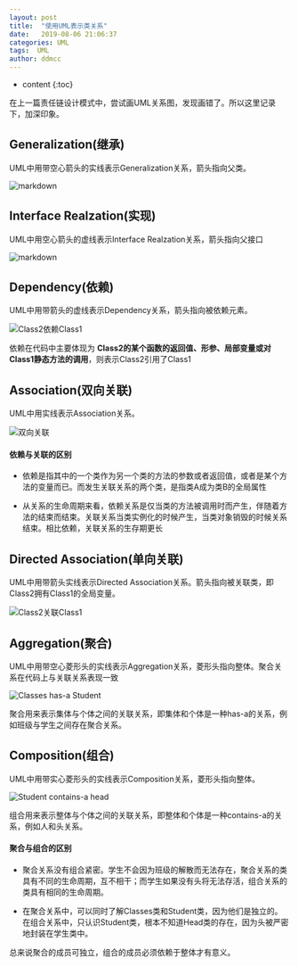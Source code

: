 ```yaml
---
layout: post
title:  "使用UML表示类关系"
date:   2019-08-06 21:06:37
categories: UML
tags:  UML
author: ddmcc
---
```


* content
{:toc}


在上一篇责任链设计模式中，尝试画UML关系图，发现画错了。所以这里记录下，加深印象。




## Generalization(继承)

UML中用带空心箭头的实线表示Generalization关系，箭头指向父类。


![markdown](https://ddmcc-1255635056.file.myqcloud.com/92dc55b3-db09-435c-8ce8-78105b5524e3.png)

## Interface Realzation(实现)

UML中用空心箭头的虚线表示Interface Realzation关系，箭头指向父接口

![markdown](https://ddmcc-1255635056.file.myqcloud.com/c5ae820e-102e-47b5-b2ea-af1f7905dad5.png)

## Dependency(依赖)

UML中用带箭头的虚线表示Dependency关系，箭头指向被依赖元素。

![Class2依赖Class1](https://i.loli.net/2019/08/06/CGuaFLzQ7BekdHs.png)


依赖在代码中主要体现为 **Class2的某个函数的返回值、形参、局部变量或对Class1静态方法的调用**，则表示Class2引用了Class1


## Association(双向关联)

UML中用实线表示Association关系。

![双向关联](https://i.loli.net/2019/08/06/l9U1ZRQsE6TdSvM.png)

#### 依赖与关联的区别

- 依赖是指其中的一个类作为另一个类的方法的参数或者返回值，或者是某个方法的变量而已。而发生关联关系的两个类，是指类A成为类B的全局属性

- 从关系的生命周期来看，依赖关系是仅当类的方法被调用时而产生，伴随着方法的结束而结束。关联关系当类实例化的时候产生，当类对象销毁的时候关系结束。相比依赖，关联关系的生存期更长


## Directed Association(单向关联)

UML中用带箭头实线表示Directed Association关系。箭头指向被关联类，即Class2拥有Class1的全局变量。

![Class2关联Class1](https://i.loli.net/2019/08/06/PyQzZm6UTfXvrOq.png)


## Aggregation(聚合)

UML中用带空心菱形头的实线表示Aggregation关系，菱形头指向整体。聚合关系在代码上与关联关系表现一致

![Classes has-a Student](https://i.loli.net/2019/08/06/bXsfUi4BTCkexoL.png)


聚合用来表示集体与个体之间的关联关系，即集体和个体是一种has-a的关系，例如班级与学生之间存在聚合关系。


## Composition(组合)

UML中用带实心菱形头的实线表示Composition关系，菱形头指向整体。

![Student contains-a head](https://i.loli.net/2019/08/06/YB6U3Sp95Wgw2vl.png)

组合用来表示整体与个体之间的关联关系，即整体和个体是一种contains-a的关系，例如人和头关系。

#### 聚合与组合的区别

- 聚合关系没有组合紧密。学生不会因为班级的解散而无法存在，聚合关系的类具有不同的生命周期，互不相干；而学生如果没有头将无法存活，组合关系的类具有相同的生命周期。

- 在聚合关系中，可以同时了解Classes类和Student类，因为他们是独立的。在组合关系中，只认识Student类，根本不知道Head类的存在，因为头被严密地封装在学生类中。


总来说聚合的成员可独立，组合的成员必须依赖于整体才有意义。

